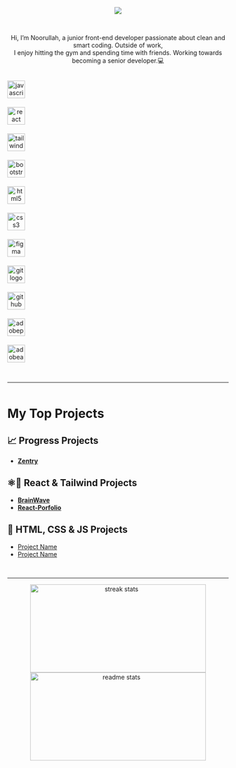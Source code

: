 <!--   <img align="right" width="40%" src="https://user-images.githubusercontent.com/74038190/212748842-9fcbad5b-6173-4175-8a61-521f3dbb7514.gif" alt="Description"> -->

<p align="center">
  <img src="https://readme-typing-svg.herokuapp.com?font=Fira+Code&size=22&duration=2500&pause=800&color=36BCF7&center=true&vCenter=true&width=600&lines=Hey+there%2C+It+Is+Noorullah;Available+for+hiring;Focusing+on+JavaScript+and+React" />
</p><br>
<p align="center">
  Hi, I’m Noorullah, a junior front-end developer passionate about clean and smart coding. Outside of work,<br>
  I enjoy hitting the gym and spending time with friends. Working towards becoming a senior developer.💻
  <br><br>
  <div align="center" style="display: grid; grid-template-columns: 1fr 1fr; gap: 20px;">
    <img src="https://cdn.simpleicons.org/javascript/F7DF1E" height="40" alt="javascript logo" />
    <img width="12" />
    <img src="https://cdn.simpleicons.org/react/61DAFB" height="40" alt="react logo" />
    <img width="12" />
    <img src="https://cdn.simpleicons.org/tailwindcss/06B6D4" height="40" alt="tailwindcss logo" />
    <img width="12" />
    <img src="https://skillicons.dev/icons?i=bootstrap" height="40" alt="bootstrap logo" />
    <img width="12" />
    <img src="https://skillicons.dev/icons?i=html" height="40" alt="html5 logo" />
    <img width="12" />
    <img src="https://skillicons.dev/icons?i=css" height="40" alt="css3 logo" />
    <img width="12" />
    <img src="https://skillicons.dev/icons?i=figma" height="40" alt="figma logo" />
    <img width="12" />
    <img src="https://cdn.simpleicons.org/git/F05032" height="40" alt="git logo" />
    <img width="12" />
    <img src="https://skillicons.dev/icons?i=github" height="40" alt="github logo" />
    <img width="12" />
    <img src="https://skillicons.dev/icons?i=ps" height="40" alt="adobephotoshop logo" />
    <img width="12" />
    <img src="https://skillicons.dev/icons?i=ae" height="40" alt="adobeaftereffects logo" />
</div>
</p><br>

---

<p style="display: grid; grid-template-columns: 1fr 1fr; gap: 20px;">
  <div align="left"">
    
 <h1>My Top Projects</h1> 

## 📈 Progress Projects  
- [**Zentry**](https://github.com/NN-Bayat/Zentry__3-3-25)  


## ⚛️💨 React & Tailwind Projects  
- [**BrainWave**](https://github.com/NN-Bayat/BrainWave__2-26-25)
- [**React-Porfolio**](https://github.com/NN-Bayat/React-Porfolio__2-24-25)

## 🎨 HTML, CSS & JS Projects  
- [Project Name](URL)  
- [Project Name](URL)  

 <div>
 <br>

---

</p>

  <div align="center">
    <img width="400" height="200" src="https://github-readme-streak-stats-salesp07.vercel.app/?user=NN-Bayat&count_private=true&theme=react&border_radius=10" alt="streak stats"/>
    <img width="400" height="200" src="https://github-readme-stats-salesp07.vercel.app/api?username=NN-Bayat&count_private=true&show_icons=true&theme=react&rank_icon=github&border_radius=10" alt="readme stats"/>
  </div>
